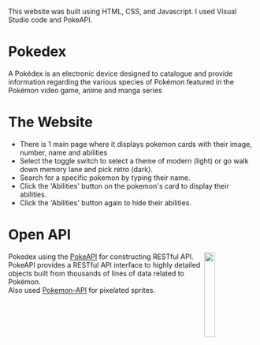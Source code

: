 This website was built using HTML, CSS, and Javascript. I used Visual Studio code and PokeAPI.

# Pokedex

A Pokédex is an electronic device designed to catalogue and provide information regarding the various species of Pokémon featured in the Pokémon video game, anime and manga series

# The Website

- There is 1 main page where it displays pokemon cards with their image, number, name and abilities
- Select the toggle switch to select a theme of modern (light) or go walk down memory lane and pick retro (dark).
- Search for a specific pokemon by typing their name.
- Click the 'Abilities' button on the pokemon's card to display their abilities.
- Click the 'Abilities' button again to hide their abilities.

# Open API

<img src="https://user-images.githubusercontent.com/24237865/83422649-d1b1d980-a464-11ea-8c91-a24fdf89cd6b.png" align="right" width="21%"/>

Pokedex using the [PokeAPI](https://pokeapi.co/) for constructing RESTful API.
<br>
PokeAPI provides a RESTful API interface to highly detailed objects built from thousands of lines of data related to Pokémon.
<br>
Also used [Pokemon-API](https://purukitto.github.io/pokemon-api/) for pixelated sprites.
